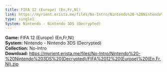 ```yaml
---
title: FIFA 12 (Europe) (En,Fr,Nl)
link: https://myrient.erista.me/files/No-Intro/Nintendo%20-%20Nintendo%203DS%20(Decrypted)/FIFA%2012%20(Europe)%20(En,Fr,Nl).zip
type: single1
System: Nintendo - Nintendo 3DS (Decrypted)
---
```

<b>Game:</b> FIFA 12 (Europe) (En,Fr,Nl)<br>
<b>System:</b> Nintendo - Nintendo 3DS (Decrypted)<br>
<b>Collection:</b> No-Intro<br>
<b>Download:</b> https://myrient.erista.me/files/No-Intro/Nintendo%20-%20Nintendo%203DS%20(Decrypted)/FIFA%2012%20(Europe)%20(En,Fr,Nl).zip